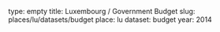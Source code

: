 type: empty
title: Luxembourg / Government Budget
slug: places/lu/datasets/budget
place: lu
dataset: budget
year: 2014
